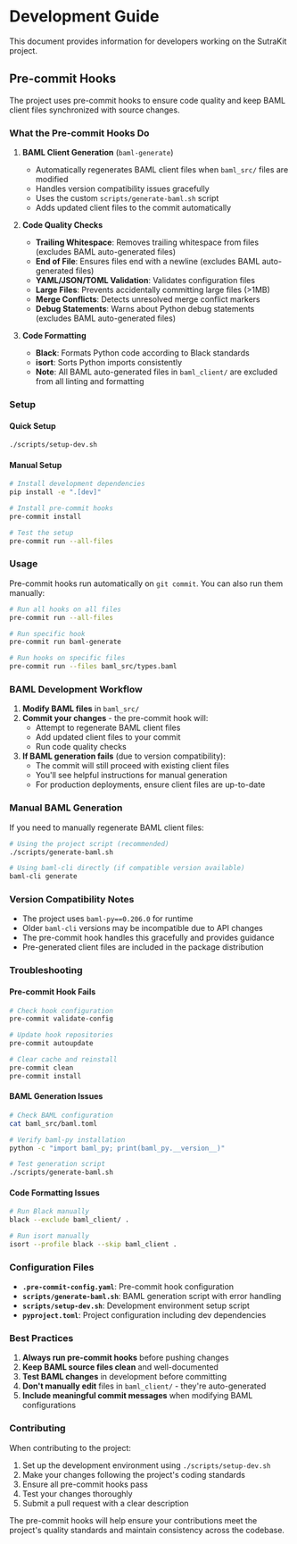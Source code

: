 # Development Guide

This document provides information for developers working on the SutraKit project.

## Pre-commit Hooks

The project uses pre-commit hooks to ensure code quality and keep BAML client files synchronized with source changes.

### What the Pre-commit Hooks Do

1. **BAML Client Generation** (`baml-generate`)
   - Automatically regenerates BAML client files when `baml_src/` files are modified
   - Handles version compatibility issues gracefully
   - Uses the custom `scripts/generate-baml.sh` script
   - Adds updated client files to the commit automatically

2. **Code Quality Checks**
   - **Trailing Whitespace**: Removes trailing whitespace from files (excludes BAML auto-generated files)
   - **End of File**: Ensures files end with a newline (excludes BAML auto-generated files)
   - **YAML/JSON/TOML Validation**: Validates configuration files
   - **Large Files**: Prevents accidentally committing large files (>1MB)
   - **Merge Conflicts**: Detects unresolved merge conflict markers
   - **Debug Statements**: Warns about Python debug statements (excludes BAML auto-generated files)

3. **Code Formatting**
   - **Black**: Formats Python code according to Black standards
   - **isort**: Sorts Python imports consistently
   - **Note**: All BAML auto-generated files in `baml_client/` are excluded from all linting and formatting

### Setup

#### Quick Setup
```bash
./scripts/setup-dev.sh
```

#### Manual Setup
```bash
# Install development dependencies
pip install -e ".[dev]"

# Install pre-commit hooks
pre-commit install

# Test the setup
pre-commit run --all-files
```

### Usage

Pre-commit hooks run automatically on `git commit`. You can also run them manually:

```bash
# Run all hooks on all files
pre-commit run --all-files

# Run specific hook
pre-commit run baml-generate

# Run hooks on specific files
pre-commit run --files baml_src/types.baml
```

### BAML Development Workflow

1. **Modify BAML files** in `baml_src/`
2. **Commit your changes** - the pre-commit hook will:
   - Attempt to regenerate BAML client files
   - Add updated client files to your commit
   - Run code quality checks
3. **If BAML generation fails** (due to version compatibility):
   - The commit will still proceed with existing client files
   - You'll see helpful instructions for manual generation
   - For production deployments, ensure client files are up-to-date

### Manual BAML Generation

If you need to manually regenerate BAML client files:

```bash
# Using the project script (recommended)
./scripts/generate-baml.sh

# Using baml-cli directly (if compatible version available)
baml-cli generate
```

### Version Compatibility Notes

- The project uses `baml-py==0.206.0` for runtime
- Older `baml-cli` versions may be incompatible due to API changes
- The pre-commit hook handles this gracefully and provides guidance
- Pre-generated client files are included in the package distribution

### Troubleshooting

#### Pre-commit Hook Fails
```bash
# Check hook configuration
pre-commit validate-config

# Update hook repositories
pre-commit autoupdate

# Clear cache and reinstall
pre-commit clean
pre-commit install
```

#### BAML Generation Issues
```bash
# Check BAML configuration
cat baml_src/baml.toml

# Verify baml-py installation
python -c "import baml_py; print(baml_py.__version__)"

# Test generation script
./scripts/generate-baml.sh
```

#### Code Formatting Issues
```bash
# Run Black manually
black --exclude baml_client/ .

# Run isort manually
isort --profile black --skip baml_client .
```

### Configuration Files

- **`.pre-commit-config.yaml`**: Pre-commit hook configuration
- **`scripts/generate-baml.sh`**: BAML generation script with error handling
- **`scripts/setup-dev.sh`**: Development environment setup script
- **`pyproject.toml`**: Project configuration including dev dependencies

### Best Practices

1. **Always run pre-commit hooks** before pushing changes
2. **Keep BAML source files clean** and well-documented
3. **Test BAML changes** in development before committing
4. **Don't manually edit** files in `baml_client/` - they're auto-generated
5. **Include meaningful commit messages** when modifying BAML configurations

### Contributing

When contributing to the project:

1. Set up the development environment using `./scripts/setup-dev.sh`
2. Make your changes following the project's coding standards
3. Ensure all pre-commit hooks pass
4. Test your changes thoroughly
5. Submit a pull request with a clear description

The pre-commit hooks will help ensure your contributions meet the project's quality standards and maintain consistency across the codebase.
